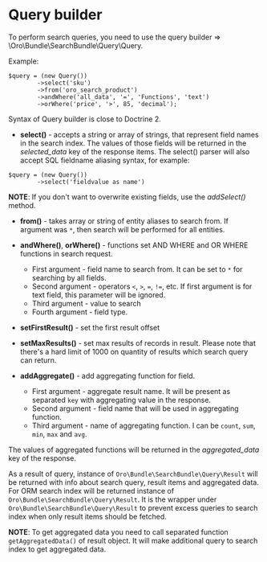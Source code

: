 Query builder
====================

To perform search queries, you need to use the query builder =>
\Oro\Bundle\SearchBundle\Query\Query.

Example:
```
$query = (new Query())
        ->select('sku')
        ->from('oro_search_product')
        ->andWhere('all_data', '=', 'Functions', 'text')
        ->orWhere('price', '>', 85, 'decimal');
```
Syntax of Query builder is close to Doctrine 2.

* **select()** - accepts a string or array of strings, that represent field names in the search index. 
The values of those fields will be returned in the *selected_data* key of the response items.
The select() parser will also accept SQL fieldname aliasing syntax, for example:

```
$query = (new Query())
        ->select('fieldvalue as name')
```

**NOTE**: If you don't want to overwrite existing fields, use the *addSelect()* method.
* **from()** - takes array or string of entity aliases to search from. If argument was `*`,
then search will be performed for all entities.

* **andWhere()**, **orWhere()** - functions set AND WHERE and OR WHERE functions in search request.
    * First argument - field name to search from. It can be set to `*` for searching by all fields.
    * Second argument - operators `<`, `>`, `=`, `!=`, etc. If first argument is for text field, this parameter will be ignored.
    * Third argument - value to search
    * Fourth argument - field type.

* **setFirstResult()** - set the first result offset

* **setMaxResults()** - set max results of records in result. Please note that there's a hard limit of 1000 on quantity of results which search query can return.

* **addAggregate()** - add aggregating function for field.
    * First argument - aggregate result name. It will be present as separated `key` with aggregating value in the response.
    * Second argument - field name that will be used in aggregating function.
    * Third argument - name of aggregating function. I can be `count`, `sum`, `min`, `max` and `avg`.

The values of aggregated functions will be returned in the *aggregated_data* key of the response.

As a result of query, instance of `Oro\Bundle\SearchBundle\Query\Result` will be returned with info about search query,
result items and aggregated data.
For ORM search index will be returned instance of `Oro\Bundle\SearchBundle\Query\Result`. It is the wrapper under
`Oro\Bundle\SearchBundle\Query\Result` to prevent excess queries to search index when only result items should be fetched.

**NOTE**: To get aggregated data you need to call separated function `getAggregatedData()` of result object. It will make
additional query to search index to get aggregated data.

